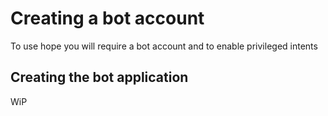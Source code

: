 # Creating a bot account

To use hope you will require a bot account and to enable privileged intents

## Creating the bot application

WiP